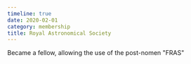 ```yaml
---
timeline: true
date: 2020-02-01
category: membership
title: Royal Astronomical Society
---
```


Became a fellow, allowing the use of the post-nomen "FRAS"
